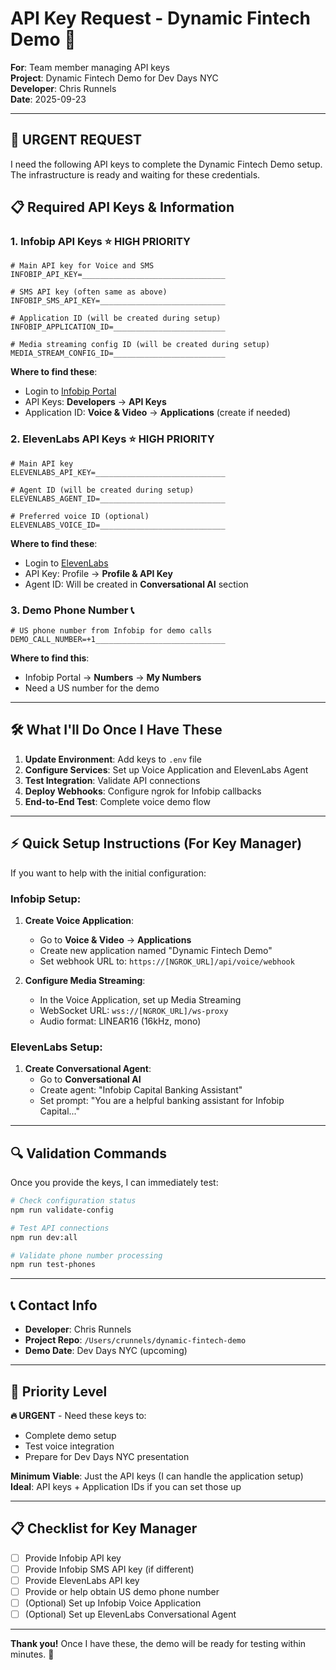 # API Key Request - Dynamic Fintech Demo 🎯

**For**: Team member managing API keys  
**Project**: Dynamic Fintech Demo for Dev Days NYC  
**Developer**: Chris Runnels  
**Date**: 2025-09-23

---

## 🚨 **URGENT REQUEST**

I need the following API keys to complete the Dynamic Fintech Demo setup. The infrastructure is ready and waiting for these credentials.

## 📋 **Required API Keys & Information**

### 1. **Infobip API Keys** ⭐ **HIGH PRIORITY**
```env
# Main API key for Voice and SMS
INFOBIP_API_KEY=________________________________

# SMS API key (often same as above)
INFOBIP_SMS_API_KEY=____________________________

# Application ID (will be created during setup)
INFOBIP_APPLICATION_ID=_________________________

# Media streaming config ID (will be created during setup)
MEDIA_STREAM_CONFIG_ID=_________________________
```

**Where to find these**:
- Login to [Infobip Portal](https://portal.infobip.com)
- API Keys: **Developers** → **API Keys**
- Application ID: **Voice & Video** → **Applications** (create if needed)

### 2. **ElevenLabs API Keys** ⭐ **HIGH PRIORITY**
```env
# Main API key
ELEVENLABS_API_KEY=_____________________________

# Agent ID (will be created during setup)
ELEVENLABS_AGENT_ID=____________________________

# Preferred voice ID (optional)
ELEVENLABS_VOICE_ID=____________________________
```

**Where to find these**:
- Login to [ElevenLabs](https://elevenlabs.io)
- API Key: Profile → **Profile & API Key**
- Agent ID: Will be created in **Conversational AI** section

### 3. **Demo Phone Number** 📞
```env
# US phone number from Infobip for demo calls
DEMO_CALL_NUMBER=+1_____________________________
```

**Where to find this**:
- Infobip Portal → **Numbers** → **My Numbers**
- Need a US number for the demo

---

## 🛠️ **What I'll Do Once I Have These**

1. **Update Environment**: Add keys to `.env` file
2. **Configure Services**: Set up Voice Application and ElevenLabs Agent
3. **Test Integration**: Validate API connections
4. **Deploy Webhooks**: Configure ngrok for Infobip callbacks
5. **End-to-End Test**: Complete voice demo flow

---

## ⚡ **Quick Setup Instructions (For Key Manager)**

If you want to help with the initial configuration:

### Infobip Setup:
1. **Create Voice Application**:
   - Go to **Voice & Video** → **Applications**
   - Create new application named "Dynamic Fintech Demo"
   - Set webhook URL to: `https://[NGROK_URL]/api/voice/webhook`

2. **Configure Media Streaming**:
   - In the Voice Application, set up Media Streaming
   - WebSocket URL: `wss://[NGROK_URL]/ws-proxy`
   - Audio format: LINEAR16 (16kHz, mono)

### ElevenLabs Setup:
1. **Create Conversational Agent**:
   - Go to **Conversational AI**
   - Create agent: "Infobip Capital Banking Assistant"
   - Set prompt: "You are a helpful banking assistant for Infobip Capital..."

---

## 🔍 **Validation Commands**

Once you provide the keys, I can immediately test:

```bash
# Check configuration status
npm run validate-config

# Test API connections
npm run dev:all

# Validate phone number processing
npm run test-phones
```

---

## 📞 **Contact Info**

- **Developer**: Chris Runnels
- **Project Repo**: `/Users/crunnels/dynamic-fintech-demo`
- **Demo Date**: Dev Days NYC (upcoming)

---

## 🎯 **Priority Level**

**🔥 URGENT** - Need these keys to:
- Complete demo setup
- Test voice integration
- Prepare for Dev Days NYC presentation

**Minimum Viable**: Just the API keys (I can handle the application setup)  
**Ideal**: API keys + Application IDs if you can set those up

---

## 📋 **Checklist for Key Manager**

- [ ] Provide Infobip API key
- [ ] Provide Infobip SMS API key (if different)
- [ ] Provide ElevenLabs API key
- [ ] Provide or help obtain US demo phone number
- [ ] (Optional) Set up Infobip Voice Application
- [ ] (Optional) Set up ElevenLabs Conversational Agent

---

**Thank you!** Once I have these, the demo will be ready for testing within minutes. 🚀